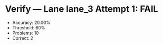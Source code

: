 # Verify — Lane lane_3 Attempt 1: FAIL

- Accuracy: 20.00%
- Threshold: 60%
- Problems: 10
- Correct: 2